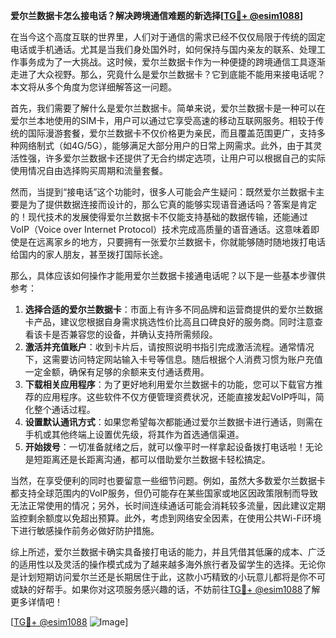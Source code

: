 **爱尔兰数据卡怎么接电话？解决跨境通信难题的新选择[[TG💪+ @esim1088](https://t.me/s/esim1088)]**

在当今这个高度互联的世界里，人们对于通信的需求已经不仅仅局限于传统的固定电话或手机通话。尤其是当我们身处国外时，如何保持与国内亲友的联系、处理工作事务成为了一大挑战。这时候，爱尔兰数据卡作为一种便捷的跨境通信工具逐渐走进了大众视野。那么，究竟什么是爱尔兰数据卡？它到底能不能用来接电话呢？本文将从多个角度为您详细解答这一问题。

首先，我们需要了解什么是爱尔兰数据卡。简单来说，爱尔兰数据卡是一种可以在爱尔兰本地使用的SIM卡，用户可以通过它享受高速的移动互联网服务。相较于传统的国际漫游套餐，爱尔兰数据卡不仅价格更为亲民，而且覆盖范围更广，支持多种网络制式（如4G/5G），能够满足大部分用户的日常上网需求。此外，由于其灵活性强，许多爱尔兰数据卡还提供了无合约绑定选项，让用户可以根据自己的实际使用情况自由选择购买周期和流量套餐。

然而，当提到“接电话”这个功能时，很多人可能会产生疑问：既然爱尔兰数据卡主要是为了提供数据连接而设计的，那么它真的能够实现语音通话吗？答案是肯定的！现代技术的发展使得爱尔兰数据卡不仅能支持基础的数据传输，还能通过VoIP（Voice over Internet Protocol）技术完成高质量的语音通话。这意味着即使是在远离家乡的地方，只要拥有一张爱尔兰数据卡，你就能够随时随地拨打电话给国内的家人朋友，甚至拨打国际长途。

那么，具体应该如何操作才能用爱尔兰数据卡接通电话呢？以下是一些基本步骤供参考：

1. **选择合适的爱尔兰数据卡**：市面上有许多不同品牌和运营商提供的爱尔兰数据卡产品，建议您根据自身需求挑选性价比高且口碑良好的服务商。同时注意查看该卡是否兼容您的设备，并确认支持所需频段。
2. **激活并充值账户**：收到卡片后，请按照说明书指引完成激活流程。通常情况下，这需要访问特定网站输入卡号等信息。随后根据个人消费习惯为账户充值一定金额，确保有足够的余额来支付通话费用。
3. **下载相关应用程序**：为了更好地利用爱尔兰数据卡的功能，您可以下载官方推荐的应用程序。这些软件不仅方便管理资费状况，还能直接发起VoIP呼叫，简化整个通话过程。
4. **设置默认通讯方式**：如果您希望每次都能通过爱尔兰数据卡进行通话，则需在手机或其他终端上设置优先级，将其作为首选通信渠道。
5. **开始拨号**：一切准备就绪之后，就可以像平时一样拿起设备拨打电话啦！无论是短距离还是长距离沟通，都可以借助爱尔兰数据卡轻松搞定。

当然，在享受便利的同时也要留意一些细节问题。例如，虽然大多数爱尔兰数据卡都支持全球范围内的VoIP服务，但仍可能存在某些国家或地区因政策限制而导致无法正常使用的情况；另外，长时间连续通话可能会消耗较多流量，因此建议定期监控剩余额度以免超出预算。此外，考虑到网络安全因素，在使用公共Wi-Fi环境下进行敏感操作前务必做好防护措施。

综上所述，爱尔兰数据卡确实具备接打电话的能力，并且凭借其低廉的成本、广泛的适用性以及灵活的操作模式成为了越来越多海外旅行者及留学生的选择。无论你是计划短期访问爱尔兰还是长期居住于此，这款小巧精致的小玩意儿都将是你不可或缺的好帮手。如果你对这项服务感兴趣的话，不妨前往[TG💪+ @esim1088](https://t.me/s/esim1088)了解更多详情吧！

[[TG💪+ @esim1088](https://t.me/s/esim1088) ![Image](https://i.postimg.cc/4NQfJmqS/Snipaste-2025-05-13-00-14-12.png)]